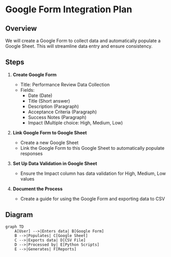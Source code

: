 # Google Form Integration Plan

## Overview
We will create a Google Form to collect data and automatically populate a Google Sheet. This will streamline data entry and ensure consistency.

## Steps

1. **Create Google Form**
   - Title: Performance Review Data Collection
   - Fields:
     - Date (Date)
     - Title (Short answer)
     - Description (Paragraph)
     - Acceptance Criteria (Paragraph)
     - Success Notes (Paragraph)
     - Impact (Multiple choice: High, Medium, Low)

2. **Link Google Form to Google Sheet**
   - Create a new Google Sheet
   - Link the Google Form to this Google Sheet to automatically populate responses

3. **Set Up Data Validation in Google Sheet**
   - Ensure the Impact column has data validation for High, Medium, Low values

4. **Document the Process**
   - Create a guide for using the Google Form and exporting data to CSV

## Diagram
```mermaid
graph TD
    A[User] -->|Enters data| B[Google Form]
    B -->|Populates| C[Google Sheet]
    C -->|Exports data| D[CSV File]
    D -->|Processed by| E[Python Scripts]
    E -->|Generates| F[Reports]
